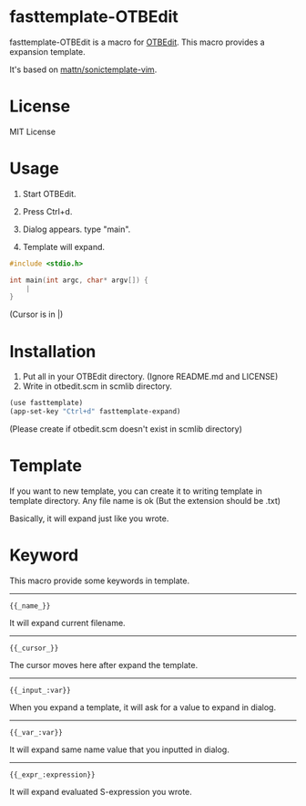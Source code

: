 fasttemplate-OTBEdit
====================

fasttemplate-OTBEdit is a macro for [OTBEdit](http://www.hi-ho.ne.jp/a_ogawa/otbedit/).
This macro provides a expansion template.

It's based on [mattn/sonictemplate-vim](https://github.com/mattn/sonictemplate-vim).

License
====================

MIT License

Usage
====================

1. Start OTBEdit.

2. Press Ctrl+d.

3. Dialog appears. type "main".

4. Template will expand.
```c
#include <stdio.h>

int main(int argc, char* argv[]) {
	|
}
```
   (Cursor is in |)

Installation
====================

1. Put all in your OTBEdit directory.
   (Ignore README.md and LICENSE)
2. Write in otbedit.scm in scmlib directory.
```scm
(use fasttemplate)
(app-set-key "Ctrl+d" fasttemplate-expand)
```
   (Please create if otbedit.scm doesn't exist in scmlib directory)

Template
====================

  If you want to new template,
  you can create it to writing template in template directory.
  Any file name is ok (But the extension should be .txt)

  Basically, it will expand just like you wrote.

Keyword
====================

  This macro provide some keywords in template.
  
-----
    {{_name_}}

  It will expand current filename.

-----
    {{_cursor_}}

  The cursor moves here after expand the template.

-----
    {{_input_:var}}

  When you expand a template,
  it will ask for a value to expand in dialog.

-----
    {{_var_:var}}

  It will expand same name value that you inputted in dialog.

-----
    {{_expr_:expression}}
  
  It will expand evaluated S-expression you wrote.
